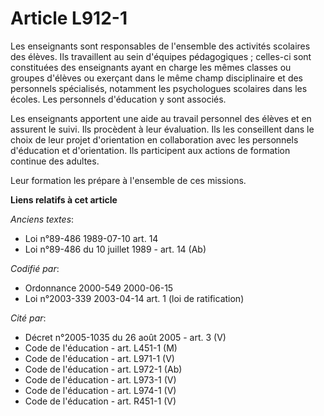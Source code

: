 # Article L912-1

Les enseignants sont responsables de l'ensemble des activités scolaires des élèves. Ils travaillent au sein d'équipes
pédagogiques ; celles-ci sont constituées des enseignants ayant en charge les mêmes classes ou groupes d'élèves ou exerçant
dans le même champ disciplinaire et des personnels spécialisés, notamment les psychologues scolaires dans les écoles. Les
personnels d'éducation y sont associés.

Les enseignants apportent une aide au travail personnel des élèves et en assurent le suivi. Ils procèdent à leur évaluation.
Ils les conseillent dans le choix de leur projet d'orientation en collaboration avec les personnels d'éducation et
d'orientation. Ils participent aux actions de formation continue des adultes.

Leur formation les prépare à l'ensemble de ces missions.

**Liens relatifs à cet article**

_Anciens textes_:

  - Loi n°89-486 1989-07-10 art. 14
  - Loi n°89-486 du 10 juillet 1989 - art. 14 (Ab)

_Codifié par_:

  - Ordonnance 2000-549 2000-06-15
  - Loi n°2003-339 2003-04-14 art. 1 (loi de ratification)

_Cité par_:

  - Décret n°2005-1035 du 26 août 2005 - art. 3 (V)
  - Code de l'éducation - art. L451-1 (M)
  - Code de l'éducation - art. L971-1 (V)
  - Code de l'éducation - art. L972-1 (Ab)
  - Code de l'éducation - art. L973-1 (V)
  - Code de l'éducation - art. L974-1 (V)
  - Code de l'éducation - art. R451-1 (V)
